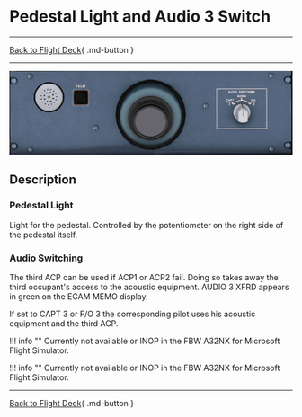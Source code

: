 # Pedestal Light and Audio 3 Switch

---

[Back to Flight Deck](../index.md){ .md-button }

---


![Pedestal Light and Audio 3 switch](../../../assets/a32nx-briefing/overhead-aft-panel/Pedestal-Light.jpg "Pedestal Light and Audio 3 switch")

## Description

### Pedestal Light

Light for the pedestal. Controlled by the potentiometer on the right side of the pedestal itself.

### Audio Switching

The third ACP can be used if ACP1 or ACP2 fail.
Doing so takes away the third occupant's access to the acoustic equipment. AUDIO 3 XFRD appears in green on the ECAM MEMO display.

If set to CAPT 3 or F/O 3 the corresponding pilot uses his acoustic equipment and the third ACP.

!!! info ""
    Currently not available or INOP in the FBW A32NX for Microsoft Flight Simulator.

!!! info ""
    Currently not available or INOP in the FBW A32NX for Microsoft Flight Simulator.

---

[Back to Flight Deck](../index.md){ .md-button }

